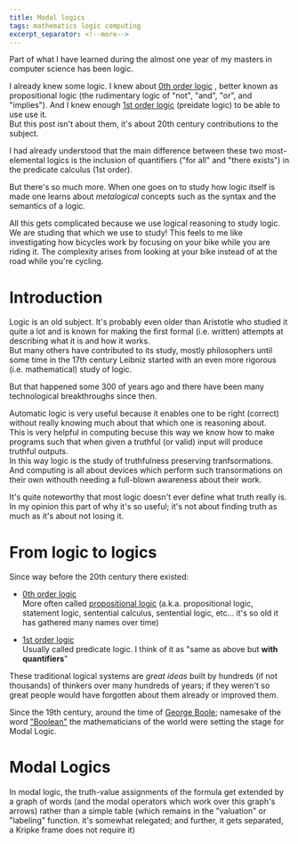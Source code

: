 ```yaml
---
title: Modal logics
tags: mathematics logic computing
excerpt_separator: <!--more-->
---
```


Part of what I have learned during the almost one year of my masters in computer science has been logic.

I already knew some logic. I knew about [0th order logic](https://en.wikipedia.org/wiki/Zeroth-order_logic) , better known as propositional logic (the rudimentary logic of "not", "and", "or", and "implies"). And I knew enough [1st order logic](https://en.wikipedia.org/wiki/First-order_logic) (preidate logic) to be able to use use it.  
But this post isn't about them, it's about 20th century contributions to the subject.

I had already understood that the main difference between these two most-elemental logics is the inclusion of quantifiers ("for all" and "there exists") in the predicate calculus (1st order).

But there's so much more. When one goes on to study how logic itself is made one learns about _metalogical_ concepts such as the syntax and the semantics of a logic.

All this gets complicated because we use logical reasoning to study logic. We are studing that which we use to study! 
This feels to me like investigating how bicycles work by focusing on your bike while you are riding it. The complexity arises from looking at your bike instead of at the road while you're cycling.

<!--more-->

# Introduction

Logic is an old subject. It's probably even older than Aristotle who studied it quite a lot and is known for making the first formal (i.e. written) attempts at describing what it is and how it works.  
But many others have contributed to its study, mostly philosophers until some time in the 17th century Leibniz started with an even more rigorous (i.e. mathematical) study of logic.

But that happened some 300 of years ago and there have been many technological breakthroughs since then.

Automatic logic is very useful because it enables one to be right (correct) without really knowing much about that which one is reasoning about.  
This is very helpful in computing becuse this way we know how to make programs such that when given a truthful (or valid) input will produce truthful outputs.  
In this way logic is the study of truthfulness preserving tranfsormations. And computing is all about devices which perform such transormations on their own withouth needing a full-blown awareness about their work.

It's quite noteworthy that most logic doesn't ever define what truth really is. In my opinion this part of why it's so useful; it's not about finding truth as much as it's about not losing it.

# From logic to logic**s**

Since way before the 20th century there existed:

* [0th order logic](https://en.wikipedia.org/wiki/Zeroth-order_logic)  
	More often called [propositional logic](https://en.wikipedia.org/wiki/Propositional_calculus) (a.k.a. propositional logic, statement logic, sentential calculus, sentential logic, etc... it's so old it has gathered many names over time)

* [1st order logic](https://en.wikipedia.org/wiki/First-order_logic)  
	Usually called predicate logic. I think of it as "same as above but **with quantifiers**"


These traditional logical systems are _great ideas_ built by hundreds (if not thousands) of thinkers over many hundreds of years; if they weren't so great people would have forgotten about them already or improved them.

Since the 19th century, around the time of [George Boole](https://en.wikipedia.org/wiki/George_Boole); namesake of the word ["Boolean"](https://en.wikipedia.org/wiki/Boolean) the mathematicians of the world were setting the stage for Modal Logic.


# Modal Logics
<!--
Better known as propositional calculus or logic, is a logic with variables (logicians typically use p, q, r) which stand in for arbitrary factual statements (e.g. p &#x2254; "the door is open"; q &#x2254; "the room is getting wet") and connectives inspired by natural language: and, or, if ... then, not.

So starting with the notion of arbitrary variables and a few natural language connectives, logicians remove everything natural about it and focus on the structure (the form) while completely ignoring what the variables stand in for.

For example if we start from the natural language sentence "if the door is open and the room is getting wet then it is raining" we can make it "logical" by taking p and q to be as defined above and taking r &#x2254; "it is raining".  
Finally we can make that sentence into a formal logical statement by writing it with lots of symbols like so: $p \wedge q \rightarrow r$.

Since this is such an old subject in which many people have participated, there are several different sets of symbols used to represent all the [logical connectives](https://en.wikipedia.org/wiki/List_of_logic_symbols). We could also write the example like this: $p \And q \supset r$ among many other ways.

This first 0th order logic has some nice properties, it can be easily automated but it is not very expressive.  
On the other hand 1st order logic is way too expressive, to the point that it cannot be truly automated without giving up some of its expressiveness.
-->



In modal logic, the truth-value assignments of the formula get extended by a graph of words (and the modal operators which work over this graph's arrows) rather than a simple table (which remains in the "valuation" or "labeling" function. it's somewhat relegated; and further, it gets separated, a Kripke frame does not require it)
